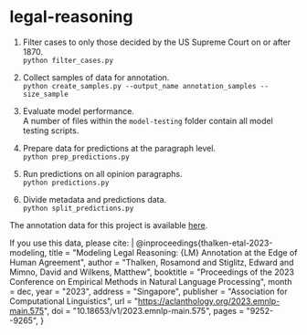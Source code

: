 # legal-reasoning

1. Filter cases to only those decided by the US Supreme Court on or after 1870.  
`python filter_cases.py`

2. Collect samples of data for annotation.  
`python create_samples.py --output_name annotation_samples --size_sample`

3. Evaluate model performance.  
A number of files within the `model-testing` folder contain all model testing scripts. 

4. Prepare data for predictions at the paragraph level.  
`python prep_predictions.py`

5. Run predictions on all opinion paragraphs.   
`python predictions.py`

6. Divide metadata and predictions data.   
`python split_predictions.py`

The annotation data for this project is available [here](https://drive.google.com/file/d/1i7dcshwcgCBF3TVLbNBC-Hutw8qVreTq/view?usp=sharing). 

If you use this data, please cite:
| @inproceedings{thalken-etal-2023-modeling,
    title = "Modeling Legal Reasoning: {LM} Annotation at the Edge of Human Agreement",
    author = "Thalken, Rosamond  and
      Stiglitz, Edward  and
      Mimno, David  and
      Wilkens, Matthew",
    booktitle = "Proceedings of the 2023 Conference on Empirical Methods in Natural Language Processing",
    month = dec,
    year = "2023",
    address = "Singapore",
    publisher = "Association for Computational Linguistics",
    url = "https://aclanthology.org/2023.emnlp-main.575",
    doi = "10.18653/v1/2023.emnlp-main.575",
    pages = "9252--9265",
}
